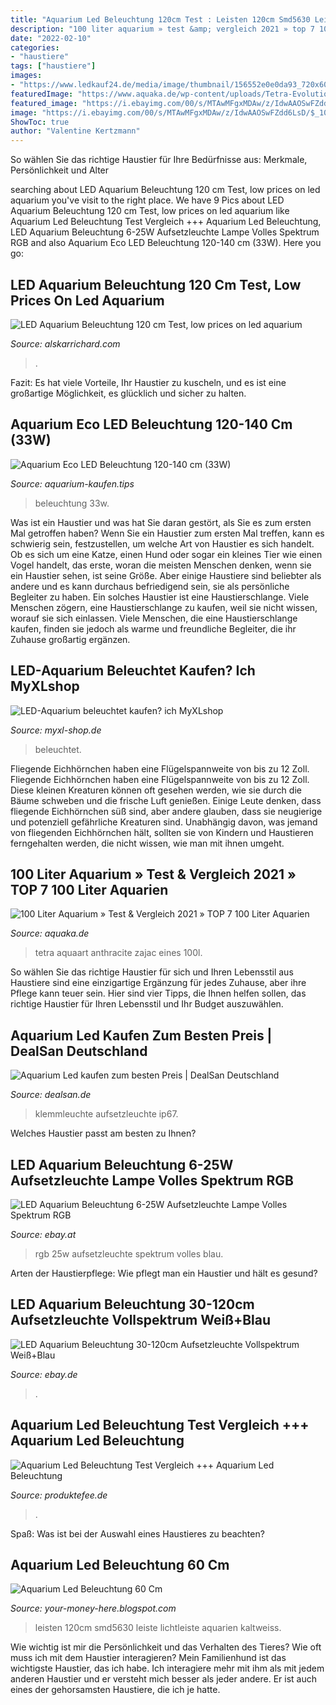 ```yaml
---
title: "Aquarium Led Beleuchtung 120cm Test : Leisten 120cm Smd5630 Leiste Lichtleiste Aquarien Kaltweiss"
description: "100 liter aquarium » test &amp; vergleich 2021 » top 7 100 liter aquarien"
date: "2022-02-10"
categories:
- "haustiere"
tags: ["haustiere"]
images:
- "https://www.ledkauf24.de/media/image/thumbnail/156552e0e0da93_720x600.jpg"
featuredImage: "https://www.aquaka.de/wp-content/uploads/Tetra-Evolution.png"
featured_image: "https://i.ebayimg.com/00/s/MTAwMFgxMDAw/z/IdwAAOSwFZdd6LsD/$_10.JPG?set_id=2"
image: "https://i.ebayimg.com/00/s/MTAwMFgxMDAw/z/IdwAAOSwFZdd6LsD/$_10.JPG?set_id=2"
ShowToc: true
author: "Valentine Kertzmann"
---
```



So wählen Sie das richtige Haustier für Ihre Bedürfnisse aus: Merkmale, Persönlichkeit und Alter

	

		
searching about LED Aquarium Beleuchtung 120 cm Test, low prices on led aquarium you've visit to the right place. We have 9 Pics about LED Aquarium Beleuchtung 120 cm Test, low prices on led aquarium like Aquarium Led Beleuchtung Test Vergleich +++ Aquarium Led Beleuchtung, LED Aquarium Beleuchtung 6-25W Aufsetzleuchte Lampe Volles Spektrum RGB and also Aquarium Eco LED Beleuchtung 120-140 cm (33W). Here you go:
		
    
## LED Aquarium Beleuchtung 120 Cm Test, Low Prices On Led Aquarium

<img loading=lazy src="https://alskarrichard.com/ypj/jlHerpYs4ZuOKVZIeeg2-gHaHa.jpg" onerror="this.onerror=null;this.src='https://tse2.mm.bing.net/th?id=OIP.GSV9oQx-2r-8Z13Y7L8JlQAAAA&amp;pid=15.1';" alt="LED Aquarium Beleuchtung 120 cm Test, low prices on led aquarium">

_Source: alskarrichard.com_

>. 

	

Fazit: Es hat viele Vorteile, Ihr Haustier zu kuscheln, und es ist eine großartige Möglichkeit, es glücklich und sicher zu halten.

    
## Aquarium Eco LED Beleuchtung 120-140 Cm (33W)

<img loading=lazy src="http://www.aquarium-kaufen.tips/wp-content/uploads/2017/10/417dOGQ1TxL.jpg" onerror="this.onerror=null;this.src='https://tse4.mm.bing.net/th?id=OIP.7ead47aQvoWQVup0VPIyagHaFd&amp;pid=15.1';" alt="Aquarium Eco LED Beleuchtung 120-140 cm (33W)">

_Source: aquarium-kaufen.tips_

>beleuchtung 33w. 

	

Was ist ein Haustier und was hat Sie daran gestört, als Sie es zum ersten Mal getroffen haben?
Wenn Sie ein Haustier zum ersten Mal treffen, kann es schwierig sein, festzustellen, um welche Art von Haustier es sich handelt. Ob es sich um eine Katze, einen Hund oder sogar ein kleines Tier wie einen Vogel handelt, das erste, woran die meisten Menschen denken, wenn sie ein Haustier sehen, ist seine Größe. Aber einige Haustiere sind beliebter als andere und es kann durchaus befriedigend sein, sie als persönliche Begleiter zu haben. Ein solches Haustier ist eine Haustierschlange. Viele Menschen zögern, eine Haustierschlange zu kaufen, weil sie nicht wissen, worauf sie sich einlassen. Viele Menschen, die eine Haustierschlange kaufen, finden sie jedoch als warme und freundliche Begleiter, die ihr Zuhause großartig ergänzen.

    
## LED-Aquarium Beleuchtet Kaufen? Ich MyXLshop

<img loading=lazy src="https://cdn.webshopapp.com/shops/137686/files/72317906/led-aquarium-beleuchtet.jpg" onerror="this.onerror=null;this.src='https://tse3.mm.bing.net/th?id=OIP.ZK83lq8ADiN6Nen-8pfI4QD6D6&amp;pid=15.1';" alt="LED-Aquarium beleuchtet kaufen? ich MyXLshop">

_Source: myxl-shop.de_

>beleuchtet. 

	

Fliegende Eichhörnchen haben eine Flügelspannweite von bis zu 12 Zoll.
Fliegende Eichhörnchen haben eine Flügelspannweite von bis zu 12 Zoll. Diese kleinen Kreaturen können oft gesehen werden, wie sie durch die Bäume schweben und die frische Luft genießen. Einige Leute denken, dass fliegende Eichhörnchen süß sind, aber andere glauben, dass sie neugierige und potenziell gefährliche Kreaturen sind. Unabhängig davon, was jemand von fliegenden Eichhörnchen hält, sollten sie von Kindern und Haustieren ferngehalten werden, die nicht wissen, wie man mit ihnen umgeht.

    
## 100 Liter Aquarium » Test &amp; Vergleich 2021 » TOP 7 100 Liter Aquarien

<img loading=lazy src="https://www.aquaka.de/wp-content/uploads/Tetra-Evolution.png" onerror="this.onerror=null;this.src='https://tse2.mm.bing.net/th?id=OIP.-uQZdwLWBFhzGtrLP1FwAwHaFP&amp;pid=15.1';" alt="100 Liter Aquarium » Test &amp; Vergleich 2021 » TOP 7 100 Liter Aquarien">

_Source: aquaka.de_

>tetra aquaart anthracite zajac eines 100l. 

	

So wählen Sie das richtige Haustier für sich und Ihren Lebensstil aus
Haustiere sind eine einzigartige Ergänzung für jedes Zuhause, aber ihre Pflege kann teuer sein. Hier sind vier Tipps, die Ihnen helfen sollen, das richtige Haustier für Ihren Lebensstil und Ihr Budget auszuwählen.

    
## Aquarium Led Kaufen Zum Besten Preis | DealSan Deutschland

<img loading=lazy src="https://www.dealsanimg.com/d/l400/pict/362720273201_/pro-led-aquarium-beleuchtung-aufsetzleuchte-klemmleuchte.jpg" onerror="this.onerror=null;this.src='https://tse4.mm.bing.net/th?id=OIP.wUwftqrY_bgwpyg3y6RA-wAAAA&amp;pid=15.1';" alt="Aquarium Led kaufen zum besten Preis | DealSan Deutschland">

_Source: dealsan.de_

>klemmleuchte aufsetzleuchte ip67. 

	

Welches Haustier passt am besten zu Ihnen?

    
## LED Aquarium Beleuchtung 6-25W Aufsetzleuchte Lampe Volles Spektrum RGB

<img loading=lazy src="https://pg-cdn-a2.datacaciques.com/00/Mjc1OQ/19/07/18/we7c4t5411q4hg7h/3c1cebbfc4c9e87e.jpg" onerror="this.onerror=null;this.src='https://tse3.mm.bing.net/th?id=OIP.enHI_RGcgs1XPl7DGxn-LAHaHa&amp;pid=15.1';" alt="LED Aquarium Beleuchtung 6-25W Aufsetzleuchte Lampe Volles Spektrum RGB">

_Source: ebay.at_

>rgb 25w aufsetzleuchte spektrum volles blau. 

	

Arten der Haustierpflege: Wie pflegt man ein Haustier und hält es gesund?

    
## LED Aquarium Beleuchtung 30-120cm Aufsetzleuchte Vollspektrum Weiß+Blau

<img loading=lazy src="https://i.ebayimg.com/images/g/AxoAAOSwPO5edJ5R/s-l400.jpg" onerror="this.onerror=null;this.src='https://tse2.mm.bing.net/th?id=OIP.K6Ss4Jflk2G5vum1AiZXSQAAAA&amp;pid=15.1';" alt="LED Aquarium Beleuchtung 30-120cm Aufsetzleuchte Vollspektrum Weiß+Blau">

_Source: ebay.de_

>. 

	



    
## Aquarium Led Beleuchtung Test Vergleich +++ Aquarium Led Beleuchtung

<img loading=lazy src="https://i.ebayimg.com/00/s/MTAwMFgxMDAw/z/IdwAAOSwFZdd6LsD/$_10.JPG?set_id=2" onerror="this.onerror=null;this.src='https://tse2.mm.bing.net/th?id=OIP.2WVlKBKogLIeZlZg91apfgHaHa&amp;pid=15.1';" alt="Aquarium Led Beleuchtung Test Vergleich +++ Aquarium Led Beleuchtung">

_Source: produktefee.de_

>. 

	

Spaß: Was ist bei der Auswahl eines Haustieres zu beachten?

    
## Aquarium Led Beleuchtung 60 Cm

<img loading=lazy src="https://www.ledkauf24.de/media/image/thumbnail/156552e0e0da93_720x600.jpg" onerror="this.onerror=null;this.src='https://tse1.mm.bing.net/th?id=OIP.w6vbLDRGfWiHopn7vADadAHaFj&amp;pid=15.1';" alt="Aquarium Led Beleuchtung 60 Cm">

_Source: your-money-here.blogspot.com_

>leisten 120cm smd5630 leiste lichtleiste aquarien kaltweiss. 

	

Wie wichtig ist mir die Persönlichkeit und das Verhalten des Tieres? Wie oft muss ich mit dem Haustier interagieren?
Mein Familienhund ist das wichtigste Haustier, das ich habe. Ich interagiere mehr mit ihm als mit jedem anderen Haustier und er versteht mich besser als jeder andere. Er ist auch eines der gehorsamsten Haustiere, die ich je hatte.

